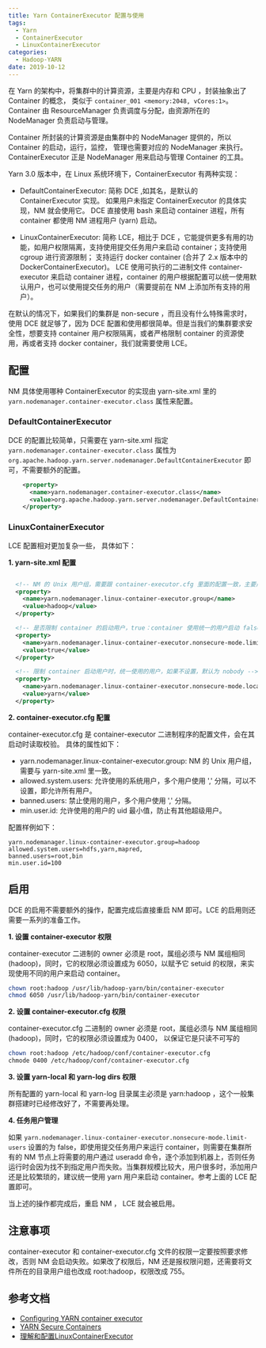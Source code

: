 ```yaml
---
title: Yarn ContainerExecutor 配置与使用
tags:
  - Yarn
  - ContainerExecutor
  - LinuxContainerExecutor
categories:
  - Hadoop-YARN
date: 2019-10-12
---
```


在 Yarn 的架构中，将集群中的计算资源，主要是内存和 CPU ，封装抽象出了 Container 的概念， 类似于 `container_001 <memory:2048, vCores:1>`。 Container 由 ResourceManager 负责调度与分配，由资源所在的 NodeManager 负责启动与管理。

Container 所封装的计算资源是由集群中的 NodeManager 提供的，所以 Container 的启动，运行，监控， 管理也需要对应的 NodeManager 来执行。 ContainerExecutor 正是 NodeManager 用来启动与管理 Container 的工具。

Yarn 3.0 版本中，在 Linux 系统环境下，ContainerExecutor 有两种实现：
- DefaultContainerExecutor:   简称 DCE ,如其名，是默认的 ContainerExecutor 实现。 如果用户未指定 ContainerExecutor 的具体实现，NM 就会使用它。 DCE 直接使用 bash 来启动 container 进程，所有 container 都使用 NM 进程用户 (yarn) 启动。


- LinuxContainerExecutor:   简称 LCE，相比于 DCE ，它能提供更多有用的功能，如用户权限隔离，支持使用提交任务用户来启动 container；支持使用 cgroup 进行资源限制； 支持运行 docker container (合并了 2.x 版本中的 DockerContainerExecutor)。 LCE 使用可执行的二进制文件 container-executor 来启动 container 进程，container 的用户根据配置可以统一使用默认用户，也可以使用提交任务的用户（需要提前在 NM 上添加所有支持的用户）。

在默认的情况下，如果我们的集群是 non-secure ，而且没有什么特殊需求时，使用 DCE 就足够了，因为 DCE 配置和使用都很简单。但是当我们的集群要求安全性，想要支持 container 用户权限隔离，或者严格限制 container 的资源使用，再或者支持 docker container，我们就需要使用 LCE。


## 配置

NM 具体使用哪种 ContainerExecutor 的实现由 yarn-site.xml 里的 `yarn.nodemanager.container-executor.class` 属性来配置。

### DefaultContainerExecutor
DCE 的配置比较简单，只需要在 yarn-site.xml 指定 `yarn.nodemanager.container-executor.class` 属性为 `org.apache.hadoop.yarn.server.nodemanager.DefaultContainerExecutor` 即可，不需要额外的配置。

```xml
    <property>
      <name>yarn.nodemanager.container-executor.class</name>
      <value>org.apache.hadoop.yarn.server.nodemanager.DefaultContainerExecutor</value>
    </property>
```

### LinuxContainerExecutor
LCE 配置相对更加复杂一些， 具体如下：

**1. yarn-site.xml 配置**

```xml

  <!-- NM 的 Unix 用户组，需要跟 container-executor.cfg 里面的配置一致，主要用来验证是否有安全访问 container-executor 二进制的权限 -->
  <property>
    <name>yarn.nodemanager.linux-container-executor.group</name>
    <value>hadoop</value>
  </property>

  <!-- 是否限制 container 的启动用户，true：container 使用统一的用户启动 false: container 使用任务用户启动 -->
  <property>
    <name>yarn.nodemanager.linux-container-executor.nonsecure-mode.limit-users</name>
    <value>true</value>
  </property>

  <!-- 限制 container 启动用户时，统一使用的用户，如果不设置，默认为 nobody -->
  <property>
    <name>yarn.nodemanager.linux-container-executor.nonsecure-mode.local-user</name>
    <value>yarn</value>
  </property>

```

**2. container-executor.cfg 配置**

container-executor.cfg 是 container-executor 二进制程序的配置文件，会在其启动时读取校验。
具体的属性如下：
- yarn.nodemanager.linux-container-executor.group: NM 的 Unix 用户组， 需要与 yarn-site.xml 里一致。
- allowed.system.users: 允许使用的系统用户，多个用户使用 ',' 分隔，可以不设置，即允许所有用户。
- banned.users: 禁止使用的用户，多个用户使用 ',' 分隔。
- min.user.id: 允许使用的用户的 uid 最小值，防止有其他超级用户。

配置样例如下：

```properties
yarn.nodemanager.linux-container-executor.group=hadoop
allowed.system.users=hdfs,yarn,mapred,
banned.users=root,bin
min.user.id=100
```

## 启用

DCE 的启用不需要额外的操作，配置完成后直接重启 NM 即可。LCE 的启用则还需要一系列的准备工作。

**1. 设置 container-executor 权限**    

container-executor 二进制的 owner 必须是 root，属组必须与 NM 属组相同 (hadoop)，同时，它的权限必须设置成为 6050，以赋予它 setuid 的权限，来实现使用不同的用户来启动 container。

```sh
chown root:hadoop /usr/lib/hadoop-yarn/bin/container-executor 
chmod 6050 /usr/lib/hadoop-yarn/bin/container-executor
```

**2. 设置 container-executor.cfg 权限**    

container-executor.cfg 二进制的 owner 必须是 root，属组必须与 NM 属组相同 (hadoop)，同时，它的权限必须设置成为 0400， 以保证它是只读不可写的
```sh
chown root:hadoop /etc/hadoop/conf/container-executor.cfg
chmode 0400 /etc/hadoop/conf/container-executor.cfg
```

**3. 设置 yarn-local 和 yarn-log dirs 权限**    

所有配置的 yarn-local 和 yarn-log 目录属主必须是 yarn:hadoop ，这个一般集群搭建时已经修改好了，不需要再处理。


**4. 任务用户管理**    

如果 `yarn.nodemanager.linux-container-executor.nonsecure-mode.limit-users` 设置的为 false，即使用提交任务用户来运行 container，则需要在集群所有的 NM 节点上将需要的用户通过 useradd 命令，逐个添加到机器上，否则任务运行时会因为找不到指定用户而失败。当集群规模比较大，用户很多时，添加用户还是比较繁琐的，建议统一使用 yarn 用户来启动 container。参考上面的 LCE 配置即可。


当上述的操作都完成后，重启 NM ， LCE 就会被启用。


## 注意事项

container-executor 和 container-executor.cfg 文件的权限一定要按照要求修改，否则 NM 会启动失败。如果改了权限后，NM 还是报权限问题，还需要将文件所在的目录用户组也改成 root:hadoop，权限改成 755。


## 参考文档

- [Configuring YARN container executor](https://www.ibm.com/support/knowledgecenter/en/SSPT3X_4.2.0/com.ibm.swg.im.infosphere.biginsights.install.doc/doc/inst_adv_yarn_config.html)
- [YARN Secure Containers](https://hadoop.apache.org/docs/r3.2.0/hadoop-yarn/hadoop-yarn-site/SecureContainer.html)
- [理解和配置LinuxContainerExecutor
](https://makeling.github.io/bigdata/dcb921f7.html)
